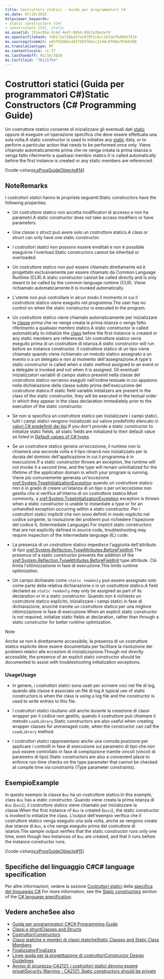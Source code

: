 ```yaml
---
title: Costruttori statici - Guida per programmatori C#
ms.date: 07/20/2015
helpviewer_keywords:
- static constructors [C#]
- constructors [C#], static
ms.assetid: 151ec95e-3c4d-4ed7-885d-95b7a3be2e7d
ms.openlocfilehash: 7b8171e75bbd27a1079f2c6cc1b7aef6400d7419
ms.sourcegitcommit: ed3f926b6cdd372037bbcc214dc8f08a70366390
ms.translationtype: MT
ms.contentlocale: it-IT
ms.lasthandoff: 01/16/2020
ms.locfileid: "76115754"
---
```

# <a name="static-constructors-c-programming-guide"></a><span data-ttu-id="c5ae7-102">Costruttori statici (Guida per programmatori C#)</span><span class="sxs-lookup"><span data-stu-id="c5ae7-102">Static Constructors (C# Programming Guide)</span></span>
<span data-ttu-id="c5ae7-103">Un costruttore statico consente di inizializzare gli eventuali dati [static](../../language-reference/keywords/static.md) oppure di eseguire un'operazione specifica che deve essere effettuata una sola volta.</span><span class="sxs-lookup"><span data-stu-id="c5ae7-103">A static constructor is used to initialize any [static](../../language-reference/keywords/static.md) data, or to perform a particular action that needs to be performed once only.</span></span> <span data-ttu-id="c5ae7-104">Viene chiamato automaticamente prima che ne venga creata la prima istanza o venga fatto riferimento a qualsiasi membro statico.</span><span class="sxs-lookup"><span data-stu-id="c5ae7-104">It is called automatically before the first instance is created or any static members are referenced.</span></span>  
  
 [!code-csharp[csProgGuideObjects#14](~/samples/snippets/csharp/VS_Snippets_VBCSharp/csProgGuideObjects/CS/Objects.cs#14)]  
 
## <a name="remarks"></a><span data-ttu-id="c5ae7-105">Note</span><span class="sxs-lookup"><span data-stu-id="c5ae7-105">Remarks</span></span>
<span data-ttu-id="c5ae7-106">I costruttori statici hanno le proprietà seguenti:</span><span class="sxs-lookup"><span data-stu-id="c5ae7-106">Static constructors have the following properties:</span></span>  
  
- <span data-ttu-id="c5ae7-107">Un costruttore statico non accetta modificatori di accesso e non ha parametri.</span><span class="sxs-lookup"><span data-stu-id="c5ae7-107">A static constructor does not take access modifiers or have parameters.</span></span>  

- <span data-ttu-id="c5ae7-108">Una classe o struct può avere solo un costruttore statico.</span><span class="sxs-lookup"><span data-stu-id="c5ae7-108">A class or struct can only have one static constructor.</span></span>

- <span data-ttu-id="c5ae7-109">I costruttori statici non possono essere ereditati e non è possibile eseguirne l'overload.</span><span class="sxs-lookup"><span data-stu-id="c5ae7-109">Static constructors cannot be inherited or overloaded.</span></span>

- <span data-ttu-id="c5ae7-110">Un costruttore statico non può essere chiamato direttamente ed è progettato esclusivamente per essere chiamato da Common Language Runtime (CLR).</span><span class="sxs-lookup"><span data-stu-id="c5ae7-110">A static constructor cannot be called directly and is only meant to be called by the common language runtime (CLR).</span></span> <span data-ttu-id="c5ae7-111">Viene richiamato automaticamente.</span><span class="sxs-lookup"><span data-stu-id="c5ae7-111">It is invoked automatically.</span></span>

- <span data-ttu-id="c5ae7-112">L'utente non può controllare in alcun modo il momento in cui il costruttore statico viene eseguito nel programma.</span><span class="sxs-lookup"><span data-stu-id="c5ae7-112">The user has no control on when the static constructor is executed in the program.</span></span>
  
- <span data-ttu-id="c5ae7-113">Un costruttore statico viene chiamato automaticamente per inizializzare la [classe](../../language-reference/keywords/class.md) prima che ne venga creata la prima istanza o venga fatto riferimento a qualsiasi membro statico.</span><span class="sxs-lookup"><span data-stu-id="c5ae7-113">A static constructor is called automatically to initialize the [class](../../language-reference/keywords/class.md) before the first instance is created or any static members are referenced.</span></span> <span data-ttu-id="c5ae7-114">Un costruttore statico verrà eseguito prima di un costruttore di istanza.</span><span class="sxs-lookup"><span data-stu-id="c5ae7-114">A static constructor will run before an instance constructor.</span></span> <span data-ttu-id="c5ae7-115">Il costruttore statico di un tipo viene chiamato quando viene richiamato un metodo statico assegnato a un evento o a un delegato e non al momento dell'assegnazione.</span><span class="sxs-lookup"><span data-stu-id="c5ae7-115">A type's static constructor is called when a static method assigned to an event or a delegate is invoked and not when it is assigned.</span></span> <span data-ttu-id="c5ae7-116">Gli eventuali inizializzatori variabili di campo statico presenti nella classe del costruttore statico verranno eseguiti nell'ordine testuale in cui appaiono nella dichiarazione della classe subito prima dell'esecuzione del costruttore statico.</span><span class="sxs-lookup"><span data-stu-id="c5ae7-116">If static field variable initializers are present in the class of the static constructor, they will be executed in the textual order in which they appear in the class declaration immediately prior to the execution of the static constructor.</span></span>

- <span data-ttu-id="c5ae7-117">Se non si specifica un costruttore statico per inizializzare i campi statici, tutti i campi statici vengono inizializzati sul valore predefinito elencato in [valori C# predefiniti dei tipi](../../language-reference/builtin-types/default-values.md).</span><span class="sxs-lookup"><span data-stu-id="c5ae7-117">If you don't provide a static constructor to initialize static fields, all static fields are initialized to their default value as listed in [Default values of C# types](../../language-reference/builtin-types/default-values.md).</span></span>
  
- <span data-ttu-id="c5ae7-118">Se un costruttore statico genera un'eccezione, il runtime non lo chiamerà una seconda volta e il tipo rimarrà non inizializzato per la durata del dominio dell'applicazione in cui il programma è in esecuzione.</span><span class="sxs-lookup"><span data-stu-id="c5ae7-118">If a static constructor throws an exception, the runtime will not invoke it a second time, and the type will remain uninitialized for the lifetime of the application domain in which your program is running.</span></span> <span data-ttu-id="c5ae7-119">Viene più comunemente generata un'eccezione <xref:System.TypeInitializationException> quando un costruttore statico non è in grado di creare un'istanza di un tipo o per un'eccezione non gestita che si verifica all'interno di un costruttore statico.</span><span class="sxs-lookup"><span data-stu-id="c5ae7-119">Most commonly, a <xref:System.TypeInitializationException> exception is thrown when a static constructor is unable to instantiate a type or for an unhandled exception occurring within a static constructor.</span></span> <span data-ttu-id="c5ae7-120">Per i costruttori statici impliciti che non sono definiti in modo esplicito nel codice sorgente, la risoluzione dei problemi può richiedere l'ispezione del codice IL (Intermediate Language).</span><span class="sxs-lookup"><span data-stu-id="c5ae7-120">For implicit static constructors that are not explicitly defined in source code, troubleshooting may require inspection of the intermediate language (IL) code.</span></span>

- <span data-ttu-id="c5ae7-121">La presenza di un costruttore statico impedisce l'aggiunta dell'attributo di tipo <xref:System.Reflection.TypeAttributes.BeforeFieldInit>.</span><span class="sxs-lookup"><span data-stu-id="c5ae7-121">The presence of a static constructor prevents the addition of the <xref:System.Reflection.TypeAttributes.BeforeFieldInit> type attribute.</span></span> <span data-ttu-id="c5ae7-122">Ciò limita l'ottimizzazione in fase di esecuzione.</span><span class="sxs-lookup"><span data-stu-id="c5ae7-122">This limits runtime optimization.</span></span>

- <span data-ttu-id="c5ae7-123">Un campo dichiarato come `static readonly` può essere assegnato solo come parte della relativa dichiarazione o in un costruttore statico.</span><span class="sxs-lookup"><span data-stu-id="c5ae7-123">A field declared as `static readonly` may only be assigned as part of its declaration or in a static constructor.</span></span> <span data-ttu-id="c5ae7-124">Quando non è richiesto un costruttore statico esplicito, inizializzare i campi statici in fase di dichiarazione, anziché tramite un costruttore statico per una migliore ottimizzazione in fase di esecuzione.</span><span class="sxs-lookup"><span data-stu-id="c5ae7-124">When an explicit static constructor is not required, initialize static fields at declaration, rather than through a static constructor for better runtime optimization.</span></span>

> [!Note]
> <span data-ttu-id="c5ae7-125">Anche se non è direttamente accessibile, la presenza di un costruttore statico esplicito deve essere documentata per facilitare la risoluzione dei problemi relativi alle eccezioni di inizializzazione.</span><span class="sxs-lookup"><span data-stu-id="c5ae7-125">Though not directly accessible, the presence of an explicit static constructor should be documented to assist with troubleshooting initialization exceptions.</span></span>

### <a name="usage"></a><span data-ttu-id="c5ae7-126">Usage</span><span class="sxs-lookup"><span data-stu-id="c5ae7-126">Usage</span></span>

- <span data-ttu-id="c5ae7-127">In genere, i costruttori statici sono usati per scrivere voci nel file di log, quando alla classe è associato un file di log.</span><span class="sxs-lookup"><span data-stu-id="c5ae7-127">A typical use of static constructors is when the class is using a log file and the constructor is used to write entries to this file.</span></span>  
- <span data-ttu-id="c5ae7-128">I costruttori statici risultano utili anche durante la creazione di classi wrapper per il codice non gestito, quando il costruttore può chiamare il metodo `LoadLibrary`.</span><span class="sxs-lookup"><span data-stu-id="c5ae7-128">Static constructors are also useful when creating wrapper classes for unmanaged code, when the constructor can call the `LoadLibrary` method.</span></span>  

- <span data-ttu-id="c5ae7-129">I costruttori statici rappresentano anche una comoda posizione per applicare i controlli in fase di esecuzione sul parametro di tipo che non può essere controllato in fase di compilazione tramite vincoli (vincoli di parametro di tipo).</span><span class="sxs-lookup"><span data-stu-id="c5ae7-129">Static constructors are also a convenient place to enforce run-time checks on the type parameter that cannot be checked at compile time via constraints (Type parameter constraints).</span></span>

## <a name="example"></a><span data-ttu-id="c5ae7-130">Esempio</span><span class="sxs-lookup"><span data-stu-id="c5ae7-130">Example</span></span>
 <span data-ttu-id="c5ae7-131">In questo esempio la classe `Bus` ha un costruttore statico.</span><span class="sxs-lookup"><span data-stu-id="c5ae7-131">In this example, class `Bus` has a static constructor.</span></span> <span data-ttu-id="c5ae7-132">Quando viene creata la prima istanza di `Bus` (`bus1`), il costruttore statico viene chiamato per inizializzare la classe.</span><span class="sxs-lookup"><span data-stu-id="c5ae7-132">When the first instance of `Bus` is created (`bus1`), the static constructor is invoked to initialize the class.</span></span> <span data-ttu-id="c5ae7-133">L'output dell'esempio verifica che il costruttore statico venga eseguito una sola volta, anche se vengono create due istanze di `Bus`, e che venga eseguito prima del costruttore di istanze.</span><span class="sxs-lookup"><span data-stu-id="c5ae7-133">The sample output verifies that the static constructor runs only one time, even though two instances of `Bus` are created, and that it runs before the instance constructor runs.</span></span>  
  
 [!code-csharp[csProgGuideObjects#15](~/samples/snippets/csharp/VS_Snippets_VBCSharp/csProgGuideObjects/CS/Objects.cs#15)]
 
## <a name="c-language-specification"></a><span data-ttu-id="c5ae7-134">Specifiche del linguaggio C#</span><span class="sxs-lookup"><span data-stu-id="c5ae7-134">C# language specification</span></span>
<span data-ttu-id="c5ae7-135">Per altre informazioni, vedere la sezione [Costruttori statici](~/_csharplang/spec/classes.md#static-constructors) della [specifica del linguaggio C#](~/_csharplang/spec/introduction.md).</span><span class="sxs-lookup"><span data-stu-id="c5ae7-135">For more information, see the [Static constructors](~/_csharplang/spec/classes.md#static-constructors) section of the [C# language specification](~/_csharplang/spec/introduction.md).</span></span>
  
## <a name="see-also"></a><span data-ttu-id="c5ae7-136">Vedere anche</span><span class="sxs-lookup"><span data-stu-id="c5ae7-136">See also</span></span>

- [<span data-ttu-id="c5ae7-137">Guida per programmatori C#</span><span class="sxs-lookup"><span data-stu-id="c5ae7-137">C# Programming Guide</span></span>](../index.md)
- [<span data-ttu-id="c5ae7-138">Classi e struct</span><span class="sxs-lookup"><span data-stu-id="c5ae7-138">Classes and Structs</span></span>](./index.md)
- [<span data-ttu-id="c5ae7-139">Costruttori</span><span class="sxs-lookup"><span data-stu-id="c5ae7-139">Constructors</span></span>](./constructors.md)
- [<span data-ttu-id="c5ae7-140">Classi statiche e membri di classi statiche</span><span class="sxs-lookup"><span data-stu-id="c5ae7-140">Static Classes and Static Class Members</span></span>](./static-classes-and-static-class-members.md)
- [<span data-ttu-id="c5ae7-141">Finalizzatori</span><span class="sxs-lookup"><span data-stu-id="c5ae7-141">Finalizers</span></span>](./destructors.md)
- [<span data-ttu-id="c5ae7-142">Linee guida per la progettazione di costruttori</span><span class="sxs-lookup"><span data-stu-id="c5ae7-142">Constructor Design Guidelines</span></span>](../../../standard/design-guidelines/constructor.md#type-constructor-guidelines)
- [<span data-ttu-id="c5ae7-143">Avviso di sicurezza-CA2121: i costruttori statici devono essere privati</span><span class="sxs-lookup"><span data-stu-id="c5ae7-143">Security Warning - CA2121: Static constructors should be private</span></span>](https://docs.microsoft.com/visualstudio/code-quality/ca2121-static-constructors-should-be-private)
